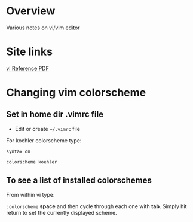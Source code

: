 # Overview

Various notes on vi/vim editor

# Site links

[vi Reference PDF](http://www.ks.uiuc.edu/Training/Tutorials/Reference/virefcard.pdf)

# Changing vim colorscheme

## Set in home dir .vimrc file

* Edit or create `~/.vimrc` file

For koehler colorscheme type:

```
syntax on

colorscheme koehler
```

## To see a list of installed colorschemes

From within vi type:

`:colorscheme` **space** and then cycle through each one with **tab**.  Simply hit return to set the currently displayed scheme.
